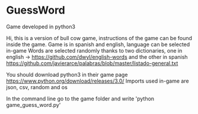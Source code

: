 # GuessWord

Game developed in python3

Hi, this is a version of bull cow game, instructions of the game can be found inside the game.
Game is in spanish and english, language can be selected in-game
Words are selected randomly thanks to two dictionaries, one in english -> https://github.com/dwyl/english-words
and the other in spanish https://github.com/javierarce/palabras/blob/master/listado-general.txt

You should download python3 in their game page https://www.python.org/download/releases/3.0/
Imports used in-game are json, csv, random and os

In the command line go to the game folder and write 'python game_guess_word.py'

